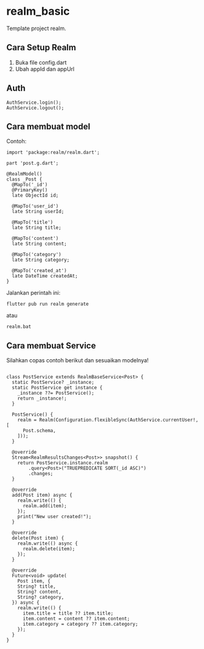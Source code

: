 # realm_basic

Template project realm.

## Cara Setup Realm
1. Buka file config.dart
2. Ubah appId dan appUrl


## Auth
```
AuthService.login();
AuthService.logout();
```

## Cara membuat model
Contoh:
```
import 'package:realm/realm.dart';

part 'post.g.dart';

@RealmModel()
class _Post {
  @MapTo('_id')
  @PrimaryKey()
  late ObjectId id;

  @MapTo('user_id')
  late String userId;

  @MapTo('title')
  late String title;

  @MapTo('content')
  late String content;

  @MapTo('category')
  late String category;

  @MapTo('created_at')
  late DateTime createdAt;
}
```

Jalankan perintah ini:
```
flutter pub run realm generate
```

atau
```
realm.bat
```

## Cara membuat Service

Silahkan copas contoh berikut dan sesuaikan modelnya!
```

class PostService extends RealmBaseService<Post> {
  static PostService? _instance;
  static PostService get instance {
    _instance ??= PostService();
    return _instance!;
  }

  PostService() {
    realm = Realm(Configuration.flexibleSync(AuthService.currentUser!, [
      Post.schema,
    ]));
  }

  @override
  Stream<RealmResultsChanges<Post>> snapshot() {
    return PostService.instance.realm
        .query<Post>("TRUEPREDICATE SORT(_id ASC)")
        .changes;
  }

  @override
  add(Post item) async {
    realm.write(() {
      realm.add(item);
    });
    print("New user created!");
  }

  @override
  delete(Post item) {
    realm.write(() async {
      realm.delete(item);
    });
  }

  @override
  Future<void> update(
    Post item, {
    String? title,
    String? content,
    String? category,
  }) async {
    realm.write(() {
      item.title = title ?? item.title;
      item.content = content ?? item.content;
      item.category = category ?? item.category;
    });
  }
}
```